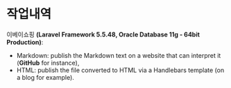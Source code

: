 # 작업내역
이베이쇼핑
**(Laravel Framework 5.5.48, Oracle Database 11g - 64bit Production)**:
- Markdown: publish the Markdown text on a website that can interpret it (**GitHub** for instance),
- HTML: publish the file converted to HTML via a Handlebars template (on a blog for example).
